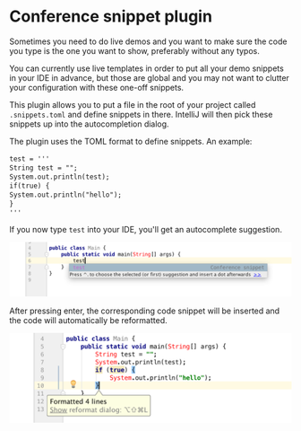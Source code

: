 # Conference snippet plugin

Sometimes you need to do live demos and you want to make sure the
code you type is the one you want to show, preferably without any typos.

You can currently use live templates in order to put all your demo snippets in 
your IDE in advance, but those are global and you may not want to clutter your configuration 
with these one-off snippets.

This plugin allows you to put a file in the root of your
project called `.snippets.toml` and define snippets in there. IntelliJ will then pick
these snippets up into the autocompletion dialog.

The plugin uses the TOML format to define snippets. An example:

```
test = '''
String test = "";
System.out.println(test);
if(true) {
System.out.println("hello");
}
'''
```

If you now type `test` into your IDE, you'll get an autocomplete
suggestion.

![autocomplete](autocomplete.png)

After pressing enter, the corresponding code snippet will be inserted and
the code will automatically be reformatted.

![after autocomplete](after-autocomplete.png)

